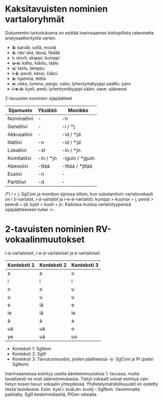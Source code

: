 Kaksitavuisten nominien vartaloryhmät
===============
Dokumentin tarkoituksena on esittää inarinsaamen kieliopillista rakennetta analysaattorityötä varten.


* **â:** kandâ; sollâ, moolâ
* **á:** riäv´ská, lássá, fáddá
* **i:** stovli, skappi, kumppi
* **u-o:** káttu, kiästu, táálu
* **u:** tavlu, lamppu 
* **i-á:** pevdi, kässi, čääci
* **a:** njamma, teltta
* **o:** okko, lummo, pargo, osko; lyhentymätyyppi pááRu: páro
* **i-e-á:** kyeli, peeli; lyhentymätyyppi sääni: sane: sääneest


2-tavuisten nominien sijapäätteet




|   Sijamuoto | Yksikkö | Monikko
| --- | --- | --- 
|  Nominatiivi   |      -     |  -h
|  Genetiivi     |       -   |  -i / *j
|  Akkusatiivi   |      -    |   -id / *jd
|  Illatiivi     |     -n    |   -id / *jd
|  Lokatiivi     |     -st   |    -in / *jn
|  Komitatiivi   | -in / *jn |      -iguin / *jguin
|  Abessiivi     |    -ttáá  |     -ittáá / *jttáá
|  Essiivi       |  -n 	  |    -
|  Partitiivi    |  -d		  |  -




(*) i > j: SgCom ja monikon sijoissa silloin, kun substantiivin vartalovokaali on i (i-vartalot, i-á-vartalot ja i-e-á-vartalot): kumppi > kuumpi + j; pevdi > peevdi + jd; kyeli > kuoli + jn. Kaikissa muissa vartalotyypeissä  sijapäätteeseen tulee –i-. 






# 2-tavuisten nominien RV-vokaalinmuutokset


i-á-vartaloiset, i-e-á-vartaloiset ja e-vartaloiset






|   Konteksti 1 | Konteksti 2 | Konteksti 3
| --- | --- | --- 
|  a  | a   | o
|  i  | i   | i
|  o  | o   | u
|  u  | u   | u
|  e  | iä  | e
|  ie | iä  | ie
|  ä  | á   | a
|  uá | uá  | o
|  ye | uá  | uo




* Konteksti 1: SgNom
* Konteksti 2: SgIll
* Konteksti 3: Taivutusmuodot, joiden päätteessä -ij- SgCom ja Pl (paitsi SgNom) 


Inarinsaamessa esiintyy useita äänteenmuutoksia 1. tavussa, mutta tavallisesti ne ovat säännönmukaisia. Tietyt vokaalit voivat esiintyä vain tietyn toisen tavun vokaalin yhteydessä. Yhdistelymahdollisuudet on esitetty tässä taulukossa. Esim. kyeLi: kuáLán: kuolij – SgNom. Vasemmalta palstalta, SgIll keskimmäiseltä, PlGen oikealta.  



